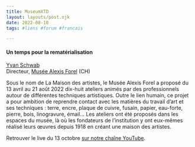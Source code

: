 ```yaml
---
title: MuseumXTD  
layout: layouts/post.njk  
date: 2022-08-18
tags: #liens #forum #francais

---
```

#### Un temps pour la rematérialisation

[Yvan Schwab](https://www.linkedin.com/in/yvan-schwab-30453b67/)  
Directeur, [Musée Alexis Forel](https://museeforel.ch/) (CH)

Sous le nom de La Maison des artistes, le Musée Alexis Forel a proposé du 13 avril au 21 août 2022 dix-huit ateliers animés par des professionnels autour de différentes techniques artistiques.
Outre le lien humain, ce projet a pour ambition de reprendre contact avec les matières du travail d’art et ses techniques : terre, encre, plaque de cuivre, fusain, papier, eau-forte, pierre, bois, linogravure, émail… 
Les ateliers ont été proposés dans les espaces du musée, là où les fondateurs de l’institution y ont eux-mêmes réalisé leurs œuvres depuis 1918 en créant une maison des artistes.   

  
Retrouver le live du 13 octobre [sur notre chaîne YouTube](https://www.youtube.com/channel/UCTZJM5WsXDkH8QgMdACUNyw).    